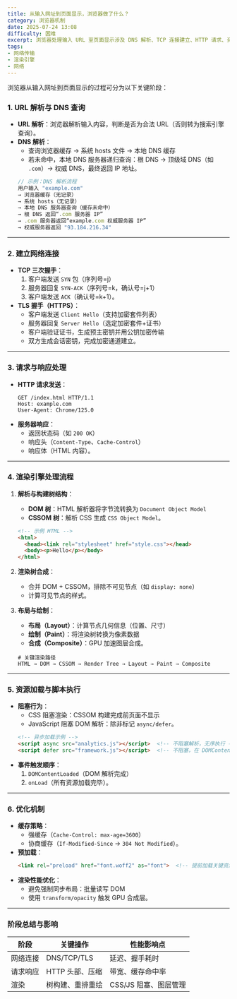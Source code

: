 ```yaml
---
title: 从输入网址到页面显示，浏览器做了什么？
category: 浏览器机制
date: 2025-07-24 13:08
difficulty: 困难
excerpt: 浏览器处理输入 URL 至页面显示涉及 DNS 解析、TCP 连接建立、HTTP 请求、资源加载与渲染流程。涵盖网络协议、DOM/CSSOM 构建、布局绘制和优化机制。
tags:
- 网络传输
- 渲染引擎
- 网络
---
```

浏览器从输入网址到页面显示的过程可分为以下关键阶段：

### 1. URL 解析与 DNS 查询

- **URL 解析**：浏览器解析输入内容，判断是否为合法 URL（否则转为搜索引擎查询）。
- **DNS 解析**：
  - 查询浏览器缓存 → 系统 hosts 文件 → 本地 DNS 缓存
  - 若未命中，本地 DNS 服务器递归查询：根 DNS → 顶级域 DNS（如 `.com`）→ 权威 DNS，最终返回 IP 地址。
  ```javascript
  // 示例：DNS 解析流程
  用户输入 "example.com"
  → 浏览器缓存（无记录）
  → 系统 hosts（无记录）
  → 本地 DNS 服务器查询（缓存未命中）
  → 根 DNS 返回“.com 服务器 IP”
  → .com 服务器返回“example.com 权威服务器 IP”
  → 权威服务器返回 "93.184.216.34"
  ```

---

### 2. 建立网络连接

- **TCP 三次握手**：
  1. 客户端发送 `SYN` 包（序列号=j）
  2. 服务器回复 `SYN-ACK`（序列号=k，确认号=j+1）
  3. 客户端发送 `ACK`（确认号=k+1）。
- **TLS 握手（HTTPS）**：
  - 客户端发送 `Client Hello`（支持加密套件列表）
  - 服务器回复 `Server Hello`（选定加密套件+证书）
  - 客户端验证证书，生成预主密钥并用公钥加密传输
  - 双方生成会话密钥，完成加密通道建立。

---

### 3. 请求与响应处理

- **HTTP 请求发送**：
  ```http
  GET /index.html HTTP/1.1
  Host: example.com
  User-Agent: Chrome/125.0
  ```
- **服务器响应**：
  - 返回状态码（如 `200 OK`）
  - 响应头（`Content-Type`、`Cache-Control`）
  - 响应体（HTML 内容）。

---

### 4. 渲染引擎处理流程

1. **解析与构建树结构**：
   - **DOM 树**：HTML 解析器将字节流转换为 `Document Object Model`
   - **CSSOM 树**：解析 CSS 生成 `CSS Object Model`。
   ```html
   <!-- 示例 HTML -->
   <html>
     <head><link rel="stylesheet" href="style.css"></head>
     <body><p>Hello</p></body>
   </html>
   ```

2. **渲染树合成**：
   - 合并 DOM + CSSOM，排除不可见节点（如 `display: none`）
   - 计算可见节点的样式。

3. **布局与绘制**：
   - **布局（Layout）**：计算节点几何信息（位置、尺寸）
   - **绘制（Paint）**：将渲染树转换为像素数据
   - **合成（Composite）**：GPU 加速图层合成。
   ```plaintext
   # 关键渲染路径
   HTML → DOM → CSSOM → Render Tree → Layout → Paint → Composite
   ```

---

### 5. 资源加载与脚本执行

- **阻塞行为**：
  - CSS 阻塞渲染：CSSOM 构建完成前页面不显示
  - JavaScript 阻塞 DOM 解析：除非标记 `async/defer`。
  ```html
  <!-- 异步加载示例 -->
  <script async src="analytics.js"></script>  <!-- 不阻塞解析，无序执行 -->
  <script defer src="framework.js"></script>  <!-- 不阻塞，在 DOMContentLoaded 前顺序执行 -->
  ```
- **事件触发顺序**：
  1. `DOMContentLoaded`（DOM 解析完成）
  2. `onLoad`（所有资源加载完毕）。

---

### 6. 优化机制

- **缓存策略**：
  - 强缓存（`Cache-Control: max-age=3600`）
  - 协商缓存（`If-Modified-Since` → `304 Not Modified`）。
- **预加载**：
  ```html
  <link rel="preload" href="font.woff2" as="font">  <!-- 提前加载关键资源 -->
  ```
- **渲染性能优化**：
  - 避免强制同步布局：批量读写 DOM
  - 使用 `transform/opacity` 触发 GPU 合成层。

---

### 阶段总结与影响

| **阶段**         | **关键操作**               | **性能影响点**               |
|------------------|---------------------------|-----------------------------|
| 网络连接         | DNS/TCP/TLS               | 延迟、握手耗时               |
| 请求响应         | HTTP 头部、压缩           | 带宽、缓存命中率             |
| 渲染             | 树构建、重排重绘          | CSS/JS 阻塞、图层管理        |
